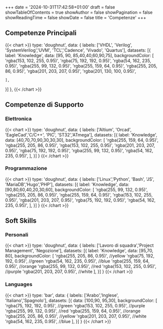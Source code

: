+++
date = '2024-10-31T17:42:58+01:00'
draft = false
showTableOfContents = true
showAuthor = false
showPagination =  false
showReadingTime = false
showDate = false
title = 'Competenze'
+++

## Competenze Principali

{{< chart >}}
type: 'doughnut',
data: {
  labels: ['VHDL', 'Verilog', 'SystemVerilog','UVM', 'TCL','Cadence', 'Vivado', 'Quartus'],
  datasets: [{
    label: 'Knowledge',
    data: [95, 90, 85,40,40,60,90,75],
    backgroundColor: [
      'rgba(153, 102, 255, 0.95)',
      'rgba(75, 192, 192, 0.95)',
      'rgba(54, 162, 235, 0.95)',
      'rgba(255, 99, 132, 0.95)',
      'rgba(255, 159, 64, 0.95)',
      'rgba(255, 205, 86, 0.95)',
      'rgba(201, 203, 207, 0.95)',
      'rgba(201, 130, 100, 0.95)',

    ],
  }]
},
{{< /chart >}}

## Competenze di Supporto

### Elettronica

{{< chart >}}
type: 'doughnut',
data: {
  labels: ['Altium', 'Orcad', 'EagleCad','C/C++', 'PIC', 'ST32','ATmega'],
  datasets: [{
    label: 'Knowledge',
    data: [40,70,70,90,30,30,30],
    backgroundColor: [
      'rgba(255, 159, 64, 0.95)',
      'rgba(255, 205, 86, 0.95)',
      'rgba(153, 102, 255, 0.95)',
      'rgba(201, 203, 207, 0.95)',
      'rgba(75, 192, 192, 0.95)',
      'rgba(255, 99, 132, 0.95)',
      'rgba(54, 162, 235, 0.95)',
    ],
  }]
}
{{< /chart >}}


### Programmazione

{{< chart >}}
type: 'doughnut',
data: {
  labels: ['Linux','Python', 'Bash', 'JS', 'MariaDB','Hugo','PHP'],
  datasets: [{
    label: 'Knowledge',
    data: [90,80,60,40,20,30,60],
    backgroundColor: [
      'rgba(255, 99, 132, 0.95)',
      'rgba(255, 205, 86, 0.95)',
      'rgba(255, 159, 64, 0.95)',
      'rgba(153, 102, 255, 0.95)',
      'rgba(201, 203, 207, 0.95)',
      'rgba(75, 192, 192, 0.95)',
      'rgba(54, 162, 235, 0.95)',
    ],
  }]
}
{{< /chart >}}

## Soft Skills

### Personali
{{< chart >}}
type: 'doughnut',
data: {
  labels: ['Lavoro di squadra','Project Management', 'Negozione'],
  datasets: [{
    label: 'Knowledge',
    data: [95,70, 80],
    backgroundColor: [
      'rgba(255, 205, 86, 0.95)', //yellow
      'rgba(75, 192, 192, 0.95)', //green
      'rgba(54, 162, 235, 0.95)', //blue
      'rgba(255, 159, 64, 0.95)', //orange
      'rgba(255, 99, 132, 0.95)', //red
      'rgba(153, 102, 255, 0.95)', //purple
      'rgba(201, 203, 207, 0.95)', //white
    ],
  }]
}
{{< /chart >}}

### Languages
{{< chart >}}
type: 'bar',
data: {
  labels: ['Arabo','Inglese', 'Italiano','Spagnolo'],
  datasets: [{
    data: [100,90, 95,30],
    backgroundColor: [
      'rgba(75, 192, 192, 0.95)', //green
      'rgba(153, 102, 255, 0.95)', //purple
      'rgba(255, 99, 132, 0.95)', //red
      'rgba(255, 159, 64, 0.95)', //orange
      'rgba(255, 205, 86, 0.95)', //yellow
      'rgba(201, 203, 207, 0.95)', //white
      'rgba(54, 162, 235, 0.95)', //blue
    ],
  }]
}
{{< /chart >}}
